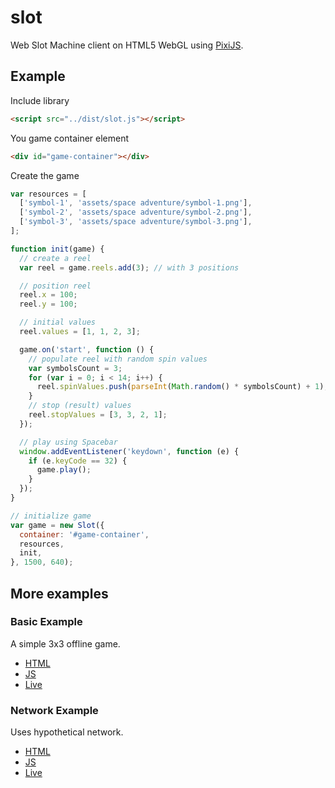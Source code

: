 # slot
Web Slot Machine client on HTML5 WebGL using [PixiJS](https://www.pixijs.com).

## Example
Include library
````html
<script src="../dist/slot.js"></script>
````
You game container element
````html
<div id="game-container"></div>
````
Create the game
````javascript
var resources = [
  ['symbol-1', 'assets/space adventure/symbol-1.png'],
  ['symbol-2', 'assets/space adventure/symbol-2.png'],
  ['symbol-3', 'assets/space adventure/symbol-3.png'],
];

function init(game) {
  // create a reel
  var reel = game.reels.add(3); // with 3 positions

  // position reel
  reel.x = 100;
  reel.y = 100;

  // initial values
  reel.values = [1, 1, 2, 3];

  game.on('start', function () {
    // populate reel with random spin values
    var symbolsCount = 3;
    for (var i = 0; i < 14; i++) {
      reel.spinValues.push(parseInt(Math.random() * symbolsCount) + 1);
    }
    // stop (result) values
    reel.stopValues = [3, 3, 2, 1];
  });

  // play using Spacebar
  window.addEventListener('keydown', function (e) {
    if (e.keyCode == 32) {
      game.play();
    }
  });
}

// initialize game
var game = new Slot({
  container: '#game-container',
  resources,
  init,
}, 1500, 640);
````

## More examples
### Basic Example
A simple 3x3 offline game.
* [HTML](https://github.com/ktsalik/slot/blob/master/examples/basic-example.html)
* [JS](https://github.com/ktsalik/slot/blob/master/examples/basic-example.js) 
* [Live](http://htmlpreview.github.io/?https://github.com/ktsalik/slot/blob/master/examples/basic-example.html)
### Network Example
Uses hypothetical network.
* [HTML](https://github.com/ktsalik/slot/blob/master/examples/network-example.html)
* [JS](https://github.com/ktsalik/slot/blob/master/examples/network-example.js) 
* [Live](http://htmlpreview.github.io/?https://github.com/ktsalik/slot/blob/master/examples/network-example.html)